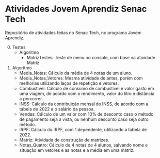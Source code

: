 # Atividades Jovem Aprendiz Senac Tech
Repositório de atividades feitas no Senac Tech, no programa Jovem Aprendiz.

0. Testes
	+ Algoritmo
		* MatrizTestes: Teste de menu no console, com base na atividade Matriz
1. Algoritmo
	* Media_Notas: Cálculo da média de 4 notas de um aluno.
	* Media_Notas_Vetores: Mesma atividade de antes, porém com melhorias utilizando laços de repetição e vetores.
	* Combustivel: Cálculo de consumo de combustível e valor gasto em uma viagem, de acordo com o rendimento, valor do litro e distância a percorrer.
	* INSS: Cálculo da contribuição mensal do INSS, de acordo com a tabela de 2022 e o salário da pessoa.
	* Vendas: Cálculo de um valor com 10% de desconto caso o método de pagamento seja a vista, ou nenhum desconto caso seja outro método.
	* IRPF: Cálculo do IRPF, com 1 dependente, utilizando a tabela de 2022.
	* Matriz: Atividade de construção de matrizes.
	* Notas_Quatro: Cálculo de 4 notas de 4 alunos, salvando nome e situação em vetores e as notas e a média em uma matriz.

